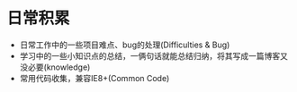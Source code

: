 # 日常积累

* 日常工作中的一些项目难点、bug的处理(Difficulties & Bug)
* 学习中的一些小知识点的总结，一俩句话就能总结归纳，将其写成一篇博客又没必要(knowledge)
* 常用代码收集，兼容IE8+(Common Code)